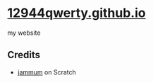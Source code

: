 # [12944qwerty.github.io](https://12944qwerty.cf)
my website

## Credits
- [jammum](https://scratch.mit.edu/users/jammum) on Scratch
